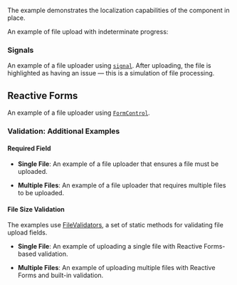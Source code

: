 The example demonstrates the localization capabilities of the component in place.

<!-- example(file-upload-multiple-custom-text-overview) -->

An example of file upload with indeterminate progress:

<!-- example(file-upload-indeterminate-loading-overview) -->

### Signals

An example of a file uploader using [`signal`](https://angular.dev/guide/signals).
After uploading, the file is highlighted as having an issue — this is a simulation of file processing.

<!-- example(file-upload-single-with-signal) -->

## Reactive Forms

An example of a file uploader using [`FormControl`](https://angular.dev/api/forms/FormControl).

### Validation: Additional Examples

#### Required Field

- **Single File**: An example of a file uploader that ensures a file must be uploaded.

<!-- example(file-upload-single-required-reactive-validation) -->

- **Multiple Files**: An example of a file uploader that requires multiple files to be uploaded.

<!-- example(file-upload-multiple-required-reactive-validation) -->

#### File Size Validation

The examples use [FileValidators](https://github.com/koobiq/angular-components/blob/main/packages/components/core/forms/validators.ts), a set of static methods for validating file upload fields.

- **Single File**: An example of uploading a single file with Reactive Forms-based validation.

<!-- example(file-upload-single-validation-reactive-forms-overview) -->

- **Multiple Files**: An example of uploading multiple files with Reactive Forms and built-in validation.

<!-- example(file-upload-multiple-default-validation-reactive-forms-overview) -->

